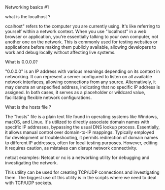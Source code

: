 Networking basics #1

what is the localhost ?

ocalhost" refers to the computer you are currently using. It's like referring to yourself within a network context. When you use "localhost" in a web browser or application, you're essentially talking to your own computer, not another one on the network. This is commonly used for testing websites or applications before making them publicly available, allowing developers to work and debug locally without affecting live systems.

What is 0.0.0.0?

"0.0.0.0" is an IP address with various meanings depending on its context in networking. It can represent a server configured to listen on all available network interfaces, allowing connections from any source. Alternatively, it may denote an unspecified address, indicating that no specific IP address is assigned. In both cases, it serves as a placeholder or wildcard value, facilitating flexible network configurations.

What is the hosts file ?

The "hosts" file is a plain text file found in operating systems like Windows, macOS, and Linux. It's utilized to directly associate domain names with specific IP addresses, bypassing the usual DNS lookup process. Essentially, it allows manual control over domain-to-IP mappings. Typically employed for development or troubleshooting, it permits redirection of domain names to different IP addresses, often for local testing purposes. However, editing it requires caution, as mistakes can disrupt network connectivity.

netcat  examples:
Netcat or nc is a networking utility for debugging and investigating the network.

This utility can be used for creating TCP/UDP connections and investigating them. The biggest use of this utility is in the scripts where we need to deal with TCP/UDP sockets.
